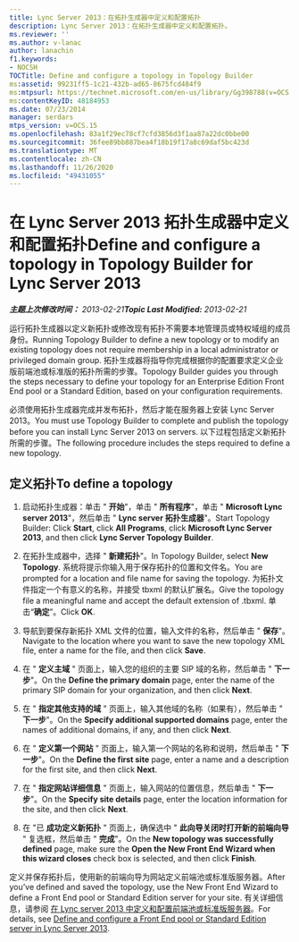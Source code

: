 ```yaml
---
title: Lync Server 2013：在拓扑生成器中定义和配置拓扑
description: Lync Server 2013：在拓扑生成器中定义和配置拓扑。
ms.reviewer: ''
ms.author: v-lanac
author: lanachin
f1.keywords:
- NOCSH
TOCTitle: Define and configure a topology in Topology Builder
ms:assetid: 99231ff5-1c21-432b-ad65-8675fcd484f9
ms:mtpsurl: https://technet.microsoft.com/en-us/library/Gg398788(v=OCS.15)
ms:contentKeyID: 48184953
ms.date: 07/23/2014
manager: serdars
mtps_version: v=OCS.15
ms.openlocfilehash: 83a1f29ec78cf7cfd3856d3f1aa87a22dc0bbe00
ms.sourcegitcommit: 36fee89bb887bea4f18b19f17a8c69daf5bc423d
ms.translationtype: MT
ms.contentlocale: zh-CN
ms.lasthandoff: 11/26/2020
ms.locfileid: "49431055"
---
```

# <a name="define-and-configure-a-topology-in-topology-builder-for-lync-server-2013"></a><span data-ttu-id="d1fd5-103">在 Lync Server 2013 拓扑生成器中定义和配置拓扑</span><span class="sxs-lookup"><span data-stu-id="d1fd5-103">Define and configure a topology in Topology Builder for Lync Server 2013</span></span>

<div data-xmlns="http://www.w3.org/1999/xhtml">

<div class="topic" data-xmlns="http://www.w3.org/1999/xhtml" data-msxsl="urn:schemas-microsoft-com:xslt" data-cs="https://msdn.microsoft.com/">

<div data-asp="https://msdn2.microsoft.com/asp">



</div>

<div id="mainSection">

<div id="mainBody"><span data-ttu-id="d1fd5-104">

<span> </span></span><span class="sxs-lookup"><span data-stu-id="d1fd5-104">

<span> </span></span></span>

<span data-ttu-id="d1fd5-105">_**主题上次修改时间：** 2013-02-21_</span><span class="sxs-lookup"><span data-stu-id="d1fd5-105">_**Topic Last Modified:** 2013-02-21_</span></span>

<span data-ttu-id="d1fd5-106">运行拓扑生成器以定义新拓扑或修改现有拓扑不需要本地管理员或特权域组的成员身份。</span><span class="sxs-lookup"><span data-stu-id="d1fd5-106">Running Topology Builder to define a new topology or to modify an existing topology does not require membership in a local administrator or privileged domain group.</span></span> <span data-ttu-id="d1fd5-107">拓扑生成器将指导你完成根据你的配置要求定义企业版前端池或标准版的拓扑所需的步骤。</span><span class="sxs-lookup"><span data-stu-id="d1fd5-107">Topology Builder guides you through the steps necessary to define your topology for an Enterprise Edition Front End pool or a Standard Edition, based on your configuration requirements.</span></span>

<span data-ttu-id="d1fd5-108">必须使用拓扑生成器完成并发布拓扑，然后才能在服务器上安装 Lync Server 2013。</span><span class="sxs-lookup"><span data-stu-id="d1fd5-108">You must use Topology Builder to complete and publish the topology before you can install Lync Server 2013 on servers.</span></span> <span data-ttu-id="d1fd5-109">以下过程包括定义新拓扑所需的步骤。</span><span class="sxs-lookup"><span data-stu-id="d1fd5-109">The following procedure includes the steps required to define a new topology.</span></span>

<div>

## <a name="to-define-a-topology"></a><span data-ttu-id="d1fd5-110">定义拓扑</span><span class="sxs-lookup"><span data-stu-id="d1fd5-110">To define a topology</span></span>

1.  <span data-ttu-id="d1fd5-111">启动拓扑生成器：单击 " **开始**"，单击 " **所有程序**"，单击 " **Microsoft Lync server 2013**"，然后单击 " **Lync server 拓扑生成器**"。</span><span class="sxs-lookup"><span data-stu-id="d1fd5-111">Start Topology Builder: Click **Start**, click **All Programs**, click **Microsoft Lync Server 2013**, and then click **Lync Server Topology Builder**.</span></span>

2.  <span data-ttu-id="d1fd5-112">在拓扑生成器中，选择 " **新建拓扑**"。</span><span class="sxs-lookup"><span data-stu-id="d1fd5-112">In Topology Builder, select **New Topology**.</span></span> <span data-ttu-id="d1fd5-113">系统将提示你输入用于保存拓扑的位置和文件名。</span><span class="sxs-lookup"><span data-stu-id="d1fd5-113">You are prompted for a location and file name for saving the topology.</span></span> <span data-ttu-id="d1fd5-114">为拓扑文件指定一个有意义的名称，并接受 tbxml 的默认扩展名。</span><span class="sxs-lookup"><span data-stu-id="d1fd5-114">Give the topology file a meaningful name and accept the default extension of .tbxml.</span></span> <span data-ttu-id="d1fd5-115">单击“**确定**”。</span><span class="sxs-lookup"><span data-stu-id="d1fd5-115">Click **OK**.</span></span>

3.  <span data-ttu-id="d1fd5-116">导航到要保存新拓扑 XML 文件的位置，输入文件的名称，然后单击 " **保存**"。</span><span class="sxs-lookup"><span data-stu-id="d1fd5-116">Navigate to the location where you want to save the new topology XML file, enter a name for the file, and then click **Save**.</span></span>

4.  <span data-ttu-id="d1fd5-117">在 " **定义主域** " 页面上，输入您的组织的主要 SIP 域的名称，然后单击 " **下一步**"。</span><span class="sxs-lookup"><span data-stu-id="d1fd5-117">On the **Define the primary domain** page, enter the name of the primary SIP domain for your organization, and then click **Next**.</span></span>

5.  <span data-ttu-id="d1fd5-118">在 " **指定其他支持的域** " 页面上，输入其他域的名称（如果有），然后单击 " **下一步**"。</span><span class="sxs-lookup"><span data-stu-id="d1fd5-118">On the **Specify additional supported domains** page, enter the names of additional domains, if any, and then click **Next**.</span></span>

6.  <span data-ttu-id="d1fd5-119">在 " **定义第一个网站** " 页面上，输入第一个网站的名称和说明，然后单击 " **下一步**"。</span><span class="sxs-lookup"><span data-stu-id="d1fd5-119">On the **Define the first site** page, enter a name and a description for the first site, and then click **Next**.</span></span>

7.  <span data-ttu-id="d1fd5-120">在 " **指定网站详细信息** " 页面上，输入网站的位置信息，然后单击 " **下一步**"。</span><span class="sxs-lookup"><span data-stu-id="d1fd5-120">On the **Specify site details** page, enter the location information for the site, and then click **Next**.</span></span>

8.  <span data-ttu-id="d1fd5-121">在 "已 **成功定义新拓扑** " 页面上，确保选中 " **此向导关闭时打开新的前端向导** " 复选框，然后单击 " **完成**"。</span><span class="sxs-lookup"><span data-stu-id="d1fd5-121">On the **New topology was successfully defined** page, make sure the **Open the New Front End Wizard when this wizard closes** check box is selected, and then click **Finish**.</span></span>

<span data-ttu-id="d1fd5-122">定义并保存拓扑后，使用新的前端向导为网站定义前端池或标准版服务器。</span><span class="sxs-lookup"><span data-stu-id="d1fd5-122">After you’ve defined and saved the topology, use the New Front End Wizard to define a Front End pool or Standard Edition server for your site.</span></span> <span data-ttu-id="d1fd5-123">有关详细信息，请参阅 [在 Lync server 2013 中定义和配置前端池或标准版服务器](lync-server-2013-define-and-configure-a-front-end-pool-or-standard-edition-server.md)。</span><span class="sxs-lookup"><span data-stu-id="d1fd5-123">For details, see [Define and configure a Front End pool or Standard Edition server in Lync Server 2013](lync-server-2013-define-and-configure-a-front-end-pool-or-standard-edition-server.md).</span></span>

<span data-ttu-id="d1fd5-124"></div>

</div>

<span> </span>

</div>

</div>

</span><span class="sxs-lookup"><span data-stu-id="d1fd5-124"></div>

</div>

<span> </span>

</div>

</div>

</span></span></div>

